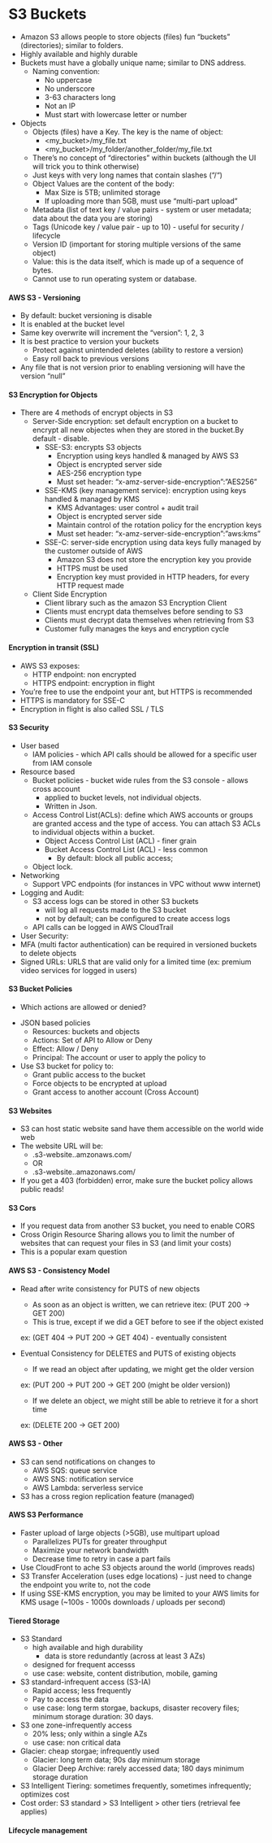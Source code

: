 # S3 Buckets
* Amazon S3 allows people to store objects (files) fun “buckets” (directories); similar to folders. 
* Highly available and highly durable
* Buckets must have a globally unique name; similar to DNS address. 
    * Naming convention:
        * No uppercase
        * No underscore
        * 3-63 characters long
        * Not an IP
        * Must start with lowercase letter or number
* Objects
    * Objects (files) have a Key. The key is the name of object:
        * <my_bucket>/my_file.txt
        * <my_bucket>/my_folder/another_folder/my_file.txt
    * There’s no concept of “directories” within buckets (although the UI will trick you to think otherwise)
    * Just keys with very long names that contain slashes (“/“)
    * Object Values are the content of the body:
        * Max Size is 5TB; unlimited storage
        * If uploading more than 5GB, must use “multi-part upload”
    * Metadata (list of text key / value pairs - system or user metadata; data about the data you are storing)
    * Tags (Unicode key / value pair - up to 10) - useful for security / lifecycle
    * Version ID (important for storing multiple versions of the same object)
    * Value: this is the data itself, which is made up of a sequence of bytes. 
    * Cannot use to run operating system or database.

#### AWS S3 - Versioning
* By default: bucket versioning is disable
* It is enabled at the bucket level
* Same key overwrite will increment the “version”: 1, 2, 3
* It is best practice to version your buckets
    * Protect against unintended deletes (ability to restore a version)
    * Easy roll back to previous versions
* Any file that is not version prior to enabling versioning will have the version “null”

#### S3 Encryption for Objects
* There are 4 methods of encrypt objects in S3
    * Server-Side encryption: set default encryption on a bucket to encrypt all new objectes when they are stored in the bucket.By default - disable.
       * SSE-S3: encrypts S3 objects
           * Encryption using keys handled & managed by AWS S3
           * Object is encrypted server side
           * AES-256 encryption type
           * Must set header: “x-amz-server-side-encryption”:”AES256”
       * SSE-KMS (key management service): encryption using keys handled & managed by KMS
           * KMS Advantages: user control + audit trail
           * Object is encrypted server side
           * Maintain control of the rotation policy for the encryption keys
           * Must set header: “x-amz-server-side-encryption”:”aws:kms”
       * SSE-C: server-side encryption using data keys fully managed by the customer outside of AWS
           * Amazon S3 does not store the encryption key you provide
           * HTTPS must be used
           * Encryption key must provided in HTTP headers, for every HTTP request made
    * Client Side Encryption
        * Client library such as the amazon S3 Encryption Client
        * Clients must encrypt data themselves before sending to S3
        * Clients must decrypt data themselves when retrieving from S3
        * Customer fully manages the keys and encryption cycle

#### Encryption in transit (SSL)
* AWS S3 exposes:
    * HTTP endpoint: non encrypted
    * HTTPS endpoint: encryption in flight
* You’re free to use the endpoint your ant, but HTTPS is recommended
* HTTPS is mandatory for SSE-C
* Encryption in flight is also called SSL / TLS

#### S3 Security
* User based
    * IAM policies - which API calls should be allowed for a specific user from IAM console
* Resource based
    * Bucket policies - bucket wide rules from the S3 console - allows cross account
       * applied to bucket levels, not individual objects. 
       * Written in Json. 
    * Access Control List(ACLs): define which AWS accounts or groups are granted access and the type of access. You can attach S3 ACLs to individual objects within a bucket.
       * Object Access Control List (ACL) - finer grain
       * Bucket Access Control List (ACL) - less common
         * By default: block all public access; 
    * Object lock.
* Networking
    * Support VPC endpoints (for instances in VPC without www internet)
* Logging and Audit:
    * S3 access logs can be stored in other S3 buckets
      * will log all requests made to the S3 bucket
      * not by default; can be configured to create access logs
    * API calls can be logged in AWS CloudTrail
* User Security:
* MFA (multi factor authentication) can be required in versioned buckets to delete objects
* Signed URLs: URLS that are valid only for a limited time (ex: premium video services for logged in users)

#### S3 Bucket Policies
- Which actions are allowed or denied? 
* JSON based policies
    * Resources: buckets and objects
    * Actions: Set of API to Allow or Deny
    * Effect: Allow / Deny
    * Principal: The account or user to apply the policy to
* Use S3 bucket for policy to:
    * Grant public access to the bucket
    * Force objects to be encrypted at upload
    * Grant access to another account (Cross Account)

#### S3 Websites
* S3 can host static website sand have them accessible on the world wide web
* The website URL will be:
    * <bucket-name>.s3-website.<AWS-region>.amzonaws.com/<Object-Name>
    * OR
    * <bucket-name>.s3-website.<AWS-region>.amazonaws.com/<Object-Name>
* If you get a 403 (forbidden) error, make sure the bucket policy allows public reads!

#### S3 Cors
* If you request data from another S3 bucket, you need to enable CORS
* Cross Origin Resource Sharing allows you to limit the number of websites that can request your files in S3 (and limit your costs)
* This is a popular exam question

#### AWS S3 - Consistency Model
* Read after write consistency for PUTS of new objects
    * As soon as an object is written, we can retrieve itex: (PUT 200 -> GET 200)
    * This is true, except if we did a GET before to see if the object existed
    
    ex: (GET 404 -> PUT 200 -> GET 404) - eventually consistent
* Eventual Consistency for DELETES and PUTS of existing objects
    * If we read an object after updating, we might get the older version
    
    ex: (PUT 200 -> PUT 200 -> GET 200 (might be older version))
    * If we delete an object, we might still be able to retrieve it for a short time
    
    ex: (DELETE 200 -> GET 200)

#### AWS S3 - Other
* S3 can send notifications on changes to
    * AWS SQS: queue service
    * AWS SNS: notification service
    * AWS Lambda: serverless service
* S3 has a cross region replication feature (managed)

#### AWS S3 Performance
* Faster upload of large objects (>5GB), use multipart upload
    * Parallelizes PUTs for greater throughput
    * Maximize your network bandwidth
    * Decrease time to retry in case a part fails
* Use CloudFront to ache S3 objects around the world (improves reads)
* S3 Transfer Acceleration (uses edge locations) - just need to change the endpoint you write to, not the code
* If using SSE-KMS encryption, you may be limited to your AWS limits for KMS usage (~100s - 1000s downloads / uploads per second)

   
#### Tiered Storage
* S3 Standard
   * high available and high durability
      * data is store redundantly (across at least 3 AZs)
   * designed for frequent accesss
   * use case: website, content distribution, mobile, gaming
*  S3 standard-infrequent access (S3-IA)
   * Rapid access; less frequently
   * Pay to access the data
   * use case: long term storgae, backups, disaster recovery files; minimum storage duration: 30 days.
* S3 one zone-infrequently access
   * 20% less; only within a single AZs
   * use case: non critical data
* Glacier: cheap storgae; infrequently used
   * Glacier: long term data; 90s day minimum storage
   * Glacier Deep Archive: rarely accessed data; 180 days minimum storage duration
* S3 Intelligent Tiering: sometimes frequently, sometimes infrequently; optimizes cost
* Cost order: S3 standard > S3 Intelligent > other tiers (retrieval fee applies)
   
#### Lifecycle management

   
   
 
